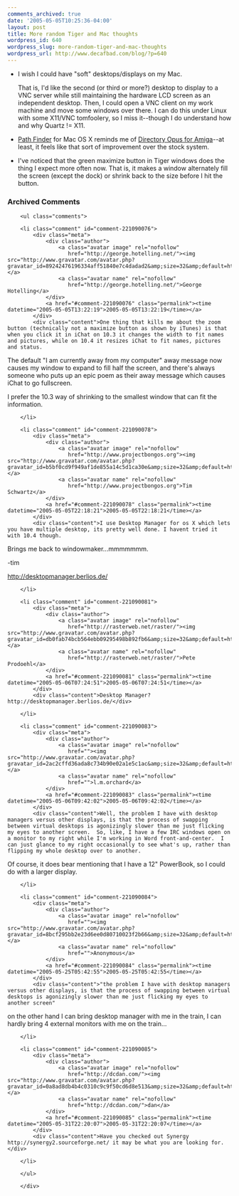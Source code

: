 ```yaml
---
comments_archived: true
date: '2005-05-05T10:25:36-04:00'
layout: post
title: More random Tiger and Mac thoughts
wordpress_id: 640
wordpress_slug: more-random-tiger-and-mac-thoughts
wordpress_url: http://www.decafbad.com/blog/?p=640
---
```

* I wish I could have "soft" desktops/displays on my Mac.  

  That is, I'd like the second (or third or more?) desktop to display to a VNC server while still maintaining the hardware LCD screen as an independent desktop.  Then, I could open a VNC client on my work machine and move some windows over there.  I can do this under Linux with some X11/VNC tomfoolery, so I miss it--though I do understand how and why Quartz != X11.

* [Path Finder][] for Mac OS X reminds me of [Directory Opus for Amiga][do]--at least, it feels like that sort of improvement over the stock system.

* I've noticed that the green maximize button in Tiger windows does the thing I expect more often now.  That is, it makes a window alternately fill the screen (except the dock) or shrink back to the size before I hit the button.

[Path Finder]: http://www.cocoatech.com/
[do]: http://www.gpsoft.com.au/amiga/AmigaIndex.html

<div id="comments" class="comments archived-comments">
            <h3>Archived Comments</h3>
            
        <ul class="comments">
            
        <li class="comment" id="comment-221090076">
            <div class="meta">
                <div class="author">
                    <a class="avatar image" rel="nofollow" 
                       href="http://george.hotelling.net/"><img src="http://www.gravatar.com/avatar.php?gravatar_id=89242476196334aff51840e7c4dadad2&amp;size=32&amp;default=http://mediacdn.disqus.com/1320279820/images/noavatar32.png"/></a>
                    <a class="avatar name" rel="nofollow" 
                       href="http://george.hotelling.net/">George Hotelling</a>
                </div>
                <a href="#comment-221090076" class="permalink"><time datetime="2005-05-05T13:22:19">2005-05-05T13:22:19</time></a>
            </div>
            <div class="content">One thing that kills me about the zoom button (technically not a maximize button as shown by iTunes) is that when you click it in iChat on 10.3 it changes the width to fit names and pictures, while on 10.4 it resizes iChat to fit names, pictures and status.

The default "I am currently away from my computer" away message now causes my window to expand to fill half the screen, and there's always someone who puts up an epic poem as their away message which causes iChat to go fullscreen.

I prefer the 10.3 way of shrinking to the smallest window that can fit the information.</div>
            
        </li>
    
        <li class="comment" id="comment-221090078">
            <div class="meta">
                <div class="author">
                    <a class="avatar image" rel="nofollow" 
                       href="http://www.projectbongos.org"><img src="http://www.gravatar.com/avatar.php?gravatar_id=b5bf0cd9f949af1de855a14c5d1ca30e&amp;size=32&amp;default=http://mediacdn.disqus.com/1320279820/images/noavatar32.png"/></a>
                    <a class="avatar name" rel="nofollow" 
                       href="http://www.projectbongos.org">Tim Schwartz</a>
                </div>
                <a href="#comment-221090078" class="permalink"><time datetime="2005-05-05T22:18:21">2005-05-05T22:18:21</time></a>
            </div>
            <div class="content">I use Desktop Manager for os X which lets you have multiple desktop, its pretty well done. I havent tried it with 10.4 though. 

Brings me back to windowmaker...mmmmmmm.

-tim

http://desktopmanager.berlios.de/</div>
            
        </li>
    
        <li class="comment" id="comment-221090081">
            <div class="meta">
                <div class="author">
                    <a class="avatar image" rel="nofollow" 
                       href="http://rasterweb.net/raster/"><img src="http://www.gravatar.com/avatar.php?gravatar_id=db0fab74bcb564ebb09295498b892fb6&amp;size=32&amp;default=http://mediacdn.disqus.com/1320279820/images/noavatar32.png"/></a>
                    <a class="avatar name" rel="nofollow" 
                       href="http://rasterweb.net/raster/">Pete Prodoehl</a>
                </div>
                <a href="#comment-221090081" class="permalink"><time datetime="2005-05-06T07:24:51">2005-05-06T07:24:51</time></a>
            </div>
            <div class="content">Desktop Manager? http://desktopmanager.berlios.de/</div>
            
        </li>
    
        <li class="comment" id="comment-221090083">
            <div class="meta">
                <div class="author">
                    <a class="avatar image" rel="nofollow" 
                       href=""><img src="http://www.gravatar.com/avatar.php?gravatar_id=2ac2cffd36ada8c734b90e02a1e5c1ac&amp;size=32&amp;default=http://mediacdn.disqus.com/1320279820/images/noavatar32.png"/></a>
                    <a class="avatar name" rel="nofollow" 
                       href="">l.m.orchard</a>
                </div>
                <a href="#comment-221090083" class="permalink"><time datetime="2005-05-06T09:42:02">2005-05-06T09:42:02</time></a>
            </div>
            <div class="content">Well, the problem I have with desktop managers versus other displays, is that the process of swapping between virtual desktops is agonizingly slower than me just flicking my eyes to another screen.  So, like, I have a few IRC windows open on a monitor to my right while I'm working in Word front-and-center.  I can just glance to my right occasionally to see what's up, rather than flipping my whole desktop over to another.

Of course, it does bear mentioning that I have a 12" PowerBook, so I could do with a larger display.</div>
            
        </li>
    
        <li class="comment" id="comment-221090084">
            <div class="meta">
                <div class="author">
                    <a class="avatar image" rel="nofollow" 
                       href=""><img src="http://www.gravatar.com/avatar.php?gravatar_id=8bcf295bb2e23d6ee0d80710023f2b66&amp;size=32&amp;default=http://mediacdn.disqus.com/1320279820/images/noavatar32.png"/></a>
                    <a class="avatar name" rel="nofollow" 
                       href="">Anonymous</a>
                </div>
                <a href="#comment-221090084" class="permalink"><time datetime="2005-05-25T05:42:55">2005-05-25T05:42:55</time></a>
            </div>
            <div class="content">"the problem I have with desktop managers versus other displays, is that the process of swapping between virtual desktops is agonizingly slower than me just flicking my eyes to another screen"

on the other hand I can bring desktop manager with me in the train, I can hardly bring 4 external monitors with me on the train...</div>
            
        </li>
    
        <li class="comment" id="comment-221090085">
            <div class="meta">
                <div class="author">
                    <a class="avatar image" rel="nofollow" 
                       href="http://dcdan.com/"><img src="http://www.gravatar.com/avatar.php?gravatar_id=0a8ad8db4b4c0310c9c9f50cd6d8e513&amp;size=32&amp;default=http://mediacdn.disqus.com/1320279820/images/noavatar32.png"/></a>
                    <a class="avatar name" rel="nofollow" 
                       href="http://dcdan.com/">dan</a>
                </div>
                <a href="#comment-221090085" class="permalink"><time datetime="2005-05-31T22:20:07">2005-05-31T22:20:07</time></a>
            </div>
            <div class="content">Have you checked out Synergy http://synergy2.sourceforge.net/ it may be what you are looking for.</div>
            
        </li>
    
        </ul>
    
        </div>
    